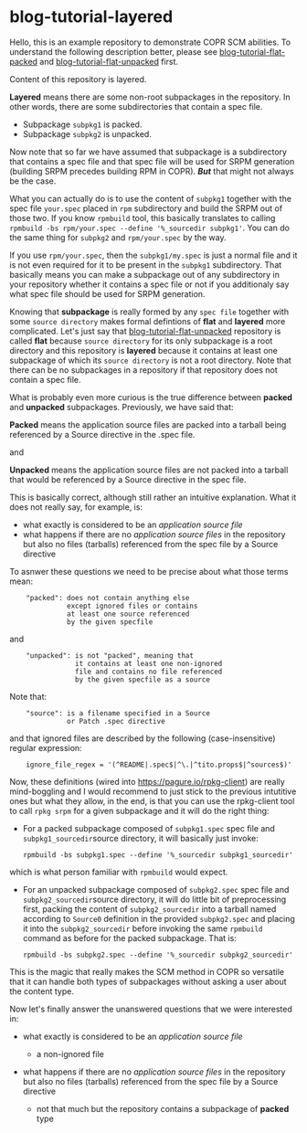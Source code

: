 # blog-tutorial-layered
  
Hello, this is an example repository to demonstrate COPR SCM abilities. To understand
the following description better, please see [blog-tutorial-flat-packed](https://github.com/clime/blog-tutorial-flat-packed) and [blog-tutorial-flat-unpacked](https://github.com/clime/blog-tutorial-flat-unpacked) first.

Content of this repository is layered. 

**Layered** means there are some non-root subpackages in the repository. In other words,
there are some subdirectories that contain a spec file. 

- Subpackage `subpkg1` is packed.
- Subpackage `subpkg2` is unpacked.

Now note that so far we have assumed that subpackage is a subdirectory that contains a spec file and that spec file
will be used for SRPM generation (building SRPM precedes building RPM in COPR). **_But_** that might not always be the case.

What you can actually do is to use the content of `subpkg1` together with the spec file `your.spec` placed in `rpm` subdirectory and build the SRPM out of those two. If you know `rpmbuild` tool, this basically translates to calling 
`rpmbuild -bs rpm/your.spec --define '%_sourcedir subpkg1'`. You can do the same thing for `subpkg2` and `rpm/your.spec` by the way.

If you use `rpm/your.spec`, then the `subpkg1/my.spec` is just a normal file and it is not even required for it to be present in the `subpkg1` subdirectory. That basically means you can make a subpackage out of any subdirectory in your repository whether it
contains a spec file or not if you additionaly say what spec file should be used for SRPM generation.

Knowing that **subpackage** is really formed by any `spec file` together with some `source directory` makes formal defintions of **flat** and **layered** more complicated. Let's just say that [blog-tutorial-flat-unpacked](https://github.com/clime/blog-tutorial-flat-unpacked) repository is called **flat** because `source directory` for its only subpackage is a root directory and this repository is **layered** because it contains at least one subpackage of which its `source directory` is not a root directory.
Note that there can be no subpackages in a repository if that repository does not contain a spec file.

What is probably even more curious is the true difference between **packed** and **unpacked** subpackages. Previously, we have said that:

**Packed** means the application source files are packed into a tarball being referenced by a Source directive in the .spec file.

and

**Unpacked** means the application source files are not packed into a tarball that would be referenced by a Source directive in the spec file.

This is basically correct, although still rather an intuitive explanation. What it does not really say, for example, is: 
- what exactly is considered to be an *application source file*
- what happens if there are no *application source files* in the repository but also no files (tarballs) referenced from the spec file by a Source directive

To asnwer these questions we need to be precise about what those terms mean:

        "packed": does not contain anything else
                  except ignored files or contains
                  at least one source referenced
                  by the given specfile
                  
and

        "unpacked": is not "packed", meaning that
                    it contains at least one non-ignored
                    file and contains no file referenced
                    by the given specfile as a source
                    
Note that:

        "source": is a filename specified in a Source 
                  or Patch .spec directive
        
and that ignored files are described by the following (case-insensitive) regular expression:

        ignore_file_regex = '(^README|.spec$|^\.|^tito.props$|^sources$)'

Now, these definitions (wired into https://pagure.io/rpkg-client) are really mind-boggling 
and I would recommend to just stick to the previous intutitive ones but what they allow, in the end,
is that you can use the rpkg-client tool to call `rpkg srpm` for a given subpackage and it will do the right thing:

- For a packed subpackage composed of `subpkg1.spec` spec file and `subpkg1_sourcedir`source directory, it will basically just invoke:

      rpmbuild -bs subpkg1.spec --define '%_sourcedir subpkg1_sourcedir'

which is what person familiar with `rpmbuild` would expect.

- For an unpacked subpackage composed of `subpkg2.spec` spec file and `subpkg2_sourcedir`source directory, it will do little bit of preprocessing first, packing the content of `subpkg2_sourcedir` into a tarball named according to `Source0` definition in the provided `subpkg2.spec` and placing it into the `subpkg2_sourcedir` before invoking the same `rpmbuild` command as before for the packed subpackage. That is:

      rpmbuild -bs subpkg2.spec --define '%_sourcedir subpkg2_sourcedir'
 
This is the magic that really makes the SCM method in COPR so versatile that it can handle both types of subpackages without asking a user about the content type.

Now let's finally answer the unanswered questions that we were interested in:

- what exactly is considered to be an *application source file*
  - a non-ignored file
  
- what happens if there are no *application source files* in the repository but also no files (tarballs) referenced from the spec file by a Source directive
  - not that much but the repository contains a subpackage of **packed** type 
